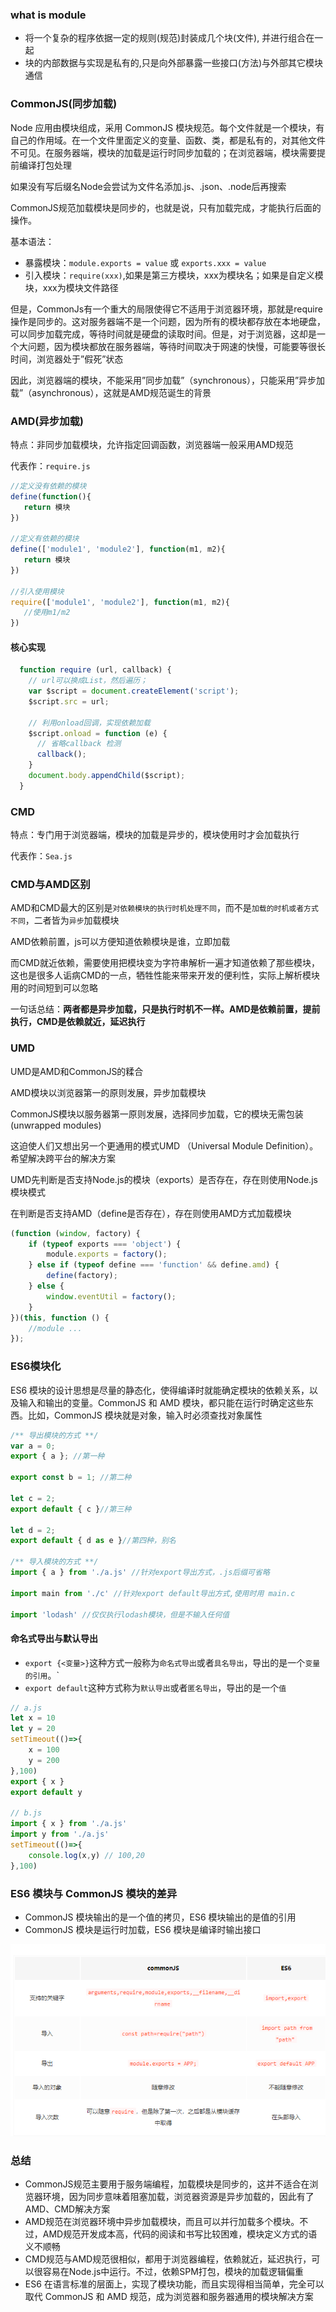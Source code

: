 ### what is module
- 将一个复杂的程序依据一定的规则(规范)封装成几个块(文件), 并进行组合在一起
- 块的内部数据与实现是私有的,只是向外部暴露一些接口(方法)与外部其它模块通信

### CommonJS(同步加载)
Node 应用由模块组成，采用 CommonJS 模块规范。每个文件就是一个模块，有自己的作用域。在一个文件里面定义的变量、函数、类，都是私有的，对其他文件不可见。在服务器端，模块的加载是运行时同步加载的；在浏览器端，模块需要提前编译打包处理

如果没有写后缀名Node会尝试为文件名添加.js、.json、.node后再搜索

CommonJS规范加载模块是同步的，也就是说，只有加载完成，才能执行后面的操作。

基本语法：

- 暴露模块：`module.exports = value` 或 `exports.xxx = value`
- 引入模块：`require(xxx)`,如果是第三方模块，xxx为模块名；如果是自定义模块，xxx为模块文件路径

但是，CommonJs有一个重大的局限使得它不适用于浏览器环境，那就是require操作是同步的。这对服务器端不是一个问题，因为所有的模块都存放在本地硬盘，可以同步加载完成，等待时间就是硬盘的读取时间。但是，对于浏览器，这却是一个大问题，因为模块都放在服务器端，等待时间取决于网速的快慢，可能要等很长时间，浏览器处于”假死”状态

因此，浏览器端的模块，不能采用”同步加载”（synchronous），只能采用”异步加载”（asynchronous），这就是AMD规范诞生的背景

### AMD(异步加载)
特点：非同步加载模块，允许指定回调函数，浏览器端一般采用AMD规范

代表作：`require.js`
```javascript
//定义没有依赖的模块
define(function(){
   return 模块
})

//定义有依赖的模块
define(['module1', 'module2'], function(m1, m2){
   return 模块
})

//引入使用模块
require(['module1', 'module2'], function(m1, m2){
   //使用m1/m2
})
```
#### 核心实现
```javascript
  function require (url, callback) {
    // url可以换成List，然后遍历；
    var $script = document.createElement('script');
    $script.src = url;

    // 利用onload回调，实现依赖加载
    $script.onload = function (e) {
      // 省略callback 检测
      callback();
    }
    document.body.appendChild($script);
  }
```


### CMD
特点：专门用于浏览器端，模块的加载是异步的，模块使用时才会加载执行

代表作：`Sea.js`

### CMD与AMD区别
AMD和CMD最大的区别是`对依赖模块的执行时机处理不同`，而不是`加载的时机或者方式不同`，二者皆为`异步`加载模块

AMD依赖前置，js可以方便知道依赖模块是谁，立即加载

而CMD就近依赖，需要使用把模块变为字符串解析一遍才知道依赖了那些模块，这也是很多人诟病CMD的一点，牺牲性能来带来开发的便利性，实际上解析模块用的时间短到可以忽略

一句话总结：**两者都是异步加载，只是执行时机不一样。AMD是依赖前置，提前执行，CMD是依赖就近，延迟执行**

### UMD
UMD是AMD和CommonJS的糅合

AMD模块以浏览器第一的原则发展，异步加载模块

CommonJS模块以服务器第一原则发展，选择同步加载，它的模块无需包装(unwrapped modules)

这迫使人们又想出另一个更通用的模式UMD （Universal Module Definition）。希望解决跨平台的解决方案

UMD先判断是否支持Node.js的模块（exports）是否存在，存在则使用Node.js模块模式

在判断是否支持AMD（define是否存在），存在则使用AMD方式加载模块
```javascript
(function (window, factory) {
    if (typeof exports === 'object') {
        module.exports = factory();
    } else if (typeof define === 'function' && define.amd) {
        define(factory);
    } else {
        window.eventUtil = factory();
    }
})(this, function () {
    //module ...
});
```

### ES6模块化
ES6 模块的设计思想是尽量的静态化，使得编译时就能确定模块的依赖关系，以及输入和输出的变量。CommonJS 和 AMD 模块，都只能在运行时确定这些东西。比如，CommonJS 模块就是对象，输入时必须查找对象属性
```javascript
/** 导出模块的方式 **/
var a = 0;
export { a }; //第一种

export const b = 1; //第二种

let c = 2;
export default { c }//第三种

let d = 2;
export default { d as e }//第四种，别名

/** 导入模块的方式 **/
import { a } from './a.js' //针对export导出方式，.js后缀可省略

import main from './c' //针对export default导出方式,使用时用 main.c

import 'lodash' //仅仅执行lodash模块，但是不输入任何值
```

#### 命名式导出与默认导出
- `export {<变量>}`这种方式一般称为`命名式导出`或者`具名导出`，导出的是一个`变量的引用`。`
- `export default`这种方式称为`默认导出`或者`匿名导出`，导出的是一个`值`

```javascript
// a.js
let x = 10
let y = 20
setTimeout(()=>{
    x = 100
    y = 200
},100)
export { x }
export default y

// b.js
import { x } from './a.js'
import y from './a.js'
setTimeout(()=>{
    console.log(x,y) // 100,20
},100)
```

### ES6 模块与 CommonJS 模块的差异
-  CommonJS 模块输出的是一个值的拷贝，ES6 模块输出的是值的引用
-  CommonJS 模块是运行时加载，ES6 模块是编译时输出接口

![](../images/cmdamdumdes6-1.png)
### 总结
- CommonJS规范主要用于服务端编程，加载模块是同步的，这并不适合在浏览器环境，因为同步意味着阻塞加载，浏览器资源是异步加载的，因此有了AMD、CMD解决方案
- AMD规范在浏览器环境中异步加载模块，而且可以并行加载多个模块。不过，AMD规范开发成本高，代码的阅读和书写比较困难，模块定义方式的语义不顺畅
- CMD规范与AMD规范很相似，都用于浏览器编程，依赖就近，延迟执行，可以很容易在Node.js中运行。不过，依赖SPM打包，模块的加载逻辑偏重
- ES6 在语言标准的层面上，实现了模块功能，而且实现得相当简单，完全可以取代 CommonJS 和 AMD 规范，成为浏览器和服务器通用的模块解决方案